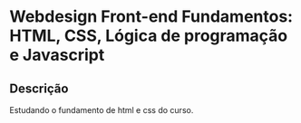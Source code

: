 # Webdesign Front-end Fundamentos: HTML, CSS, Lógica de programação e Javascript

## Descrição
 Estudando o fundamento de html e css do curso.